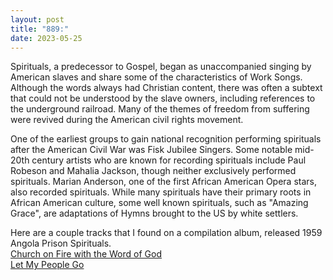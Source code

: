```yaml
---
layout: post
title: "889:"
date: 2023-05-25
---
```


Spirituals, a predecessor to Gospel, began as unaccompanied singing by American slaves and share some of the characteristics of Work Songs. Although the words always had Christian content, there was often a subtext that could not be understood by the slave owners, including references to the underground railroad. Many of the themes of freedom from suffering were revived during the American civil rights movement.

One of the earliest groups to gain national recognition performing spirituals after the American Civil War was Fisk Jubilee Singers. Some notable mid-20th century artists who are known for recording spirituals include Paul Robeson and Mahalia Jackson, though neither exclusively performed spirituals. Marian Anderson, one of the first African American Opera stars, also recorded spirituals. While many spirituals have their primary roots in African American culture, some well known spirituals, such as "Amazing Grace", are adaptations of Hymns brought to the US by white settlers.

Here are a couple tracks that I found on a compilation album, released 1959 Angola Prison Spirituals.  
[Church on Fire with the Word of God](https://youtu.be/M4maw0ZKcG4)  
[Let My People Go](https://youtu.be/VPlem13F3Po)
